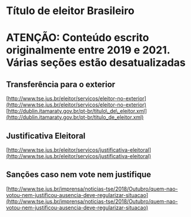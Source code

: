 # Título de eleitor Brasileiro

# **ATENÇÃO: Conteúdo escrito originalmente entre 2019 e 2021. Várias seções estão desatualizadas**

## Transferência para o exterior

[http://www.tse.jus.br/eleitor/servicos/eleitor-no-exterior](http://www.tse.jus.br/eleitor/servicos/eleitor-no-exterior) [http://dublin.itamaraty.gov.br/pt-br/titulo\_de\_eleitor.xml](http://dublin.itamaraty.gov.br/pt-br/titulo_de_eleitor.xml)

## Justificativa Eleitoral

[http://www.tse.jus.br/eleitor/servicos/justificativa-eleitoral](http://www.tse.jus.br/eleitor/servicos/justificativa-eleitoral)

## Sanções caso nem vote nem justifique

[http://www.tse.jus.br/imprensa/noticias-tse/2018/Outubro/quem-nao-votou-nem-justificou-ausencia-deve-regularizar-situacao](http://www.tse.jus.br/imprensa/noticias-tse/2018/Outubro/quem-nao-votou-nem-justificou-ausencia-deve-regularizar-situacao)
